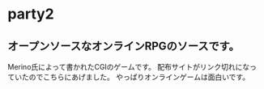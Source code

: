 # party2
## オープンソースなオンラインRPGのソースです。
Merino氏によって書かれたCGIのゲームです。
配布サイトがリンク切れになっていたのでこちらにあげました。
やっぱりオンラインゲームは面白いです。
